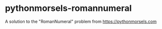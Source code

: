 # pythonmorsels-romannumeral
A solution to the "RomanNumeral" problem from https://pythonmorsels.com
